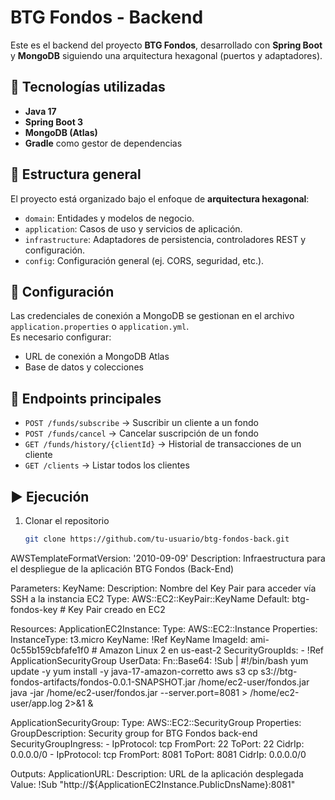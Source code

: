 # BTG Fondos - Backend

Este es el backend del proyecto **BTG Fondos**, desarrollado con **Spring Boot** y **MongoDB** siguiendo una arquitectura hexagonal (puertos y adaptadores).

## 🚀 Tecnologías utilizadas
- **Java 17**
- **Spring Boot 3**
- **MongoDB (Atlas)**
- **Gradle** como gestor de dependencias

## 📂 Estructura general
El proyecto está organizado bajo el enfoque de **arquitectura hexagonal**:
- `domain`: Entidades y modelos de negocio.
- `application`: Casos de uso y servicios de aplicación.
- `infrastructure`: Adaptadores de persistencia, controladores REST y configuración.
- `config`: Configuración general (ej. CORS, seguridad, etc.).

## 🔧 Configuración
Las credenciales de conexión a MongoDB se gestionan en el archivo `application.properties` o `application.yml`.  
Es necesario configurar:
- URL de conexión a MongoDB Atlas
- Base de datos y colecciones

## 📌 Endpoints principales
- `POST /funds/subscribe` → Suscribir un cliente a un fondo
- `POST /funds/cancel` → Cancelar suscripción de un fondo
- `GET /funds/history/{clientId}` → Historial de transacciones de un cliente
- `GET /clients` → Listar todos los clientes

## ▶️ Ejecución
1. Clonar el repositorio
   ```bash
   git clone https://github.com/tu-usuario/btg-fondos-back.git

AWSTemplateFormatVersion: '2010-09-09'
Description: Infraestructura para el despliegue de la aplicación BTG Fondos (Back-End)

Parameters:
  KeyName:
    Description: Nombre del Key Pair para acceder vía SSH a la instancia EC2
    Type: AWS::EC2::KeyPair::KeyName
    Default: btg-fondos-key   # Key Pair creado en EC2

Resources:
  ApplicationEC2Instance:
    Type: AWS::EC2::Instance
    Properties:
      InstanceType: t3.micro
      KeyName: !Ref KeyName
      ImageId: ami-0c55b159cbfafe1f0   # Amazon Linux 2 en us-east-2
      SecurityGroupIds:
        - !Ref ApplicationSecurityGroup
      UserData:
        Fn::Base64: !Sub |
          #!/bin/bash
          yum update -y
          yum install -y java-17-amazon-corretto
          aws s3 cp s3://btg-fondos-artifacts/fondos-0.0.1-SNAPSHOT.jar /home/ec2-user/fondos.jar
          java -jar /home/ec2-user/fondos.jar --server.port=8081 > /home/ec2-user/app.log 2>&1 &

  ApplicationSecurityGroup:
    Type: AWS::EC2::SecurityGroup
    Properties:
      GroupDescription: Security group for BTG Fondos back-end
      SecurityGroupIngress:
        - IpProtocol: tcp
          FromPort: 22
          ToPort: 22
          CidrIp: 0.0.0.0/0
        - IpProtocol: tcp
          FromPort: 8081
          ToPort: 8081
          CidrIp: 0.0.0.0/0

Outputs:
  ApplicationURL:
    Description: URL de la aplicación desplegada
    Value: !Sub "http://${ApplicationEC2Instance.PublicDnsName}:8081"


